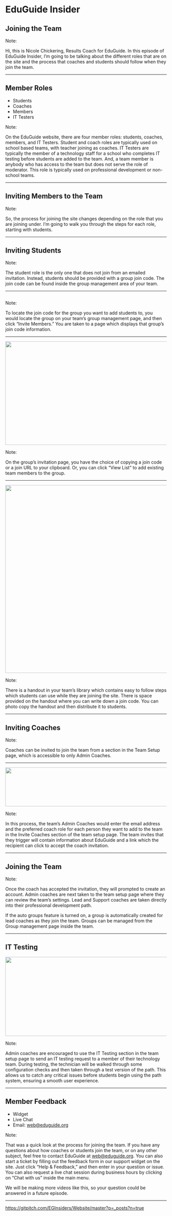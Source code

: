 # EduGuide Insider

## Joining the Team

Note:

Hi, this is Nicole Chickering, Results Coach for EduGuide. In this episode of EduGuide Insider, I’m going to be talking about the different roles that are on the site and the process that coaches and students should follow when they join the team.

---


## Member Roles

* Students
* Coaches
* Members
* IT Testers


Note:

On the EduGuide website, there are four member roles: students, coaches, members, and IT Testers. Student and coach roles are typically used on school based teams, with teacher joining as coaches. IT Testers are typically the member of a technology staff for a school who completes IT testing before students are added to the team. And, a team member is anybody who has access to the team but does not serve the role of moderator. This role is typically used on professional development or non-school teams.


---

## Inviting Members to the Team

Note:

So, the process for joining the site changes depending on the role that you are joining under. I’m going to walk you through the steps for each role, starting with students.

---

## Inviting Students

Note:

The student role is the only one that does not join from an emailed invitation. Instead, students should be provided with a group join code. The join code can be found inside the group management area of your team.

---

<img title="" src="http://eginsider.gazerbeam.com/wp-content/uploads/2018/09/null-8.png" alt="" />

Note:

To locate the join code for the group you want to add students to, you would locate the group on your team’s group management page, and then click “Invite Members.” You are taken to a page which displays that group’s join code information.

---

<img title="" src="http://eginsider.gazerbeam.com/wp-content/uploads/2018/09/null-9.png" alt="" width="816" height="322" />

Note:

On the group’s invitation page, you have the choice of copying a join code or a join URL to your clipboard. Or, you can click “View List” to add existing team members to the group.

---

<img title="" src="http://eginsider.gazerbeam.com/wp-content/uploads/2018/09/null-10.png" alt="" width="589" height="584" />

Note:

There is a handout in your team’s library which contains easy to follow steps which students can use while they are joining the site. There is space provided on the handout where you can write down a join code. You can photo copy the handout and then distribute it to students.

---

## Inviting Coaches

Note:

Coaches can be invited to join the team from a section in the Team Setup page, which is accessible to only Admin Coaches.

---

<img title="" src="http://eginsider.gazerbeam.com/wp-content/uploads/2018/09/null-11.png" alt="" width="832" height="121" />

Note:

In this process, the team’s Admin Coaches would enter the email address and the preferred coach role for each person they want to add to the team in the Invite Coaches section of the team setup page. The team invites that they trigger will contain information about EduGuide and a link which the recipient can click to accept the coach invitation.

---

## Joining the Team

Note:

Once the coach has accepted the invitation, they will prompted to create an account. Admin coaches are next taken to the team setup page where they can review the team’s settings. Lead and Support coaches are taken directly into their professional development path.

If the auto groups feature is turned on, a group is automatically created for lead coaches as they join the team. Groups can be managed from the Group management page inside the team.

---

## IT Testing

<img title="" src="http://eginsider.gazerbeam.com/wp-content/uploads/2018/09/null-12.png" alt="" width="864" height="246" />

Note:

Admin coaches are encouraged to use the IT Testing section in the team setup page to send an IT testing request to a member of their technology team. During testing, the technician will be walked through some configuration checks and then taken through a test version of the path. This allows us to catch any critical issues before students begin using the path system, ensuring a smooth user experience.

---

## Member Feedback

* Widget
* Live Chat
* Email: <a href="mailto:web@eduguide.org">web@eduguide.org</a>


Note:

That was a quick look at the process for joining the team. If you have any questions about how coaches or students join the team, or on any other subject, feel free to contact EduGuide at <a href="mailto:web@eduguide.org">web@eduguide.org</a>. You can also start a ticket by filling out the feedback form in our support widget on the site. Just click “Help &amp; Feedback,” and then enter in your question or issue. You can also request a live chat session during business hours by clicking on “Chat with us” inside the main menu.

We will be making more videos like this, so your question could be answered in a future episode.

---

https://gitpitch.com/EGInsiders/Website/master?p=_posts?n=true
